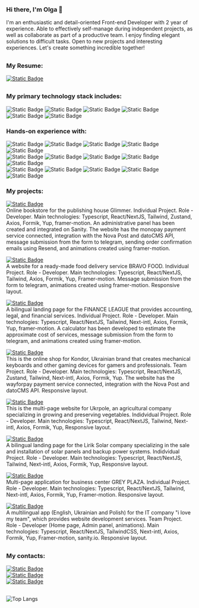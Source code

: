 ### Hi there, I'm Olga 👋

I'm an enthusiastic and detail-oriented Front-end Developer with 2 year of experience. Able to effectively self-manage during independent projects, as well as collaborate as part of a productive team. I enjoy finding elegant solutions to difficult tasks. Open to new projects and interesting experiences. Let's create something incredible together!
## 
### My Resume:

<a href="https://drive.google.com/file/d/1zt83AfZEbRRdhM9_-00jqm4TU2oDDUUE/view?usp=sharing" target="_blank">![Static Badge](https://img.shields.io/badge/View%20CV-%2361DAFB?style=for-the-badge&logo=read.cv)
</a>

##
### My primary technology stack includes:
![Static Badge](https://img.shields.io/badge/HTML%20-%20%23E34F26?style=flat&logoColor=white)
![Static Badge](https://img.shields.io/badge/CSS%20-%20%231572B6?style=flat&logoColor=white)
![Static Badge](https://img.shields.io/badge/React%20-%20black?style=flat&logo=react)
![Static Badge](https://img.shields.io/badge/Next.js%20-%20black?style=flat&logo=nextdotjs&logoColor=white)
![Static Badge](https://img.shields.io/badge/JavaScrypt%20-%20%23FFD600?style=flat&logo=javascript&logoColor=black)
![Static Badge](https://img.shields.io/badge/TypeScrypt%20-%20%232AA4F4?style=flat&logo=typescript&logoColor=black)

### Hands-on experience with:
![Static Badge](https://img.shields.io/badge/SASS-%2343B02A?logo=sass&logoColor=%23CC6699)
![Static Badge](https://img.shields.io/badge/Styled%20Components%20-%20%23DB7093?style=flat&logo=styledcomponents&logoColor=white)
![Static Badge](https://img.shields.io/badge/Tailwind%20-%20%2306B6D4?style=flat&logo=tailwindcss&logoColor=white)
![Static Badge](https://img.shields.io/badge/Redux-violet?logo=Redux&logoColor=%2361DAFB)
![Static Badge](https://img.shields.io/badge/Zustand-violet?logoColor=%2361DAFB)
<br/>
![Static Badge](https://img.shields.io/badge/React%20Native-black?logo=react&logoColor=%2361DAFB&color=black)
![Static Badge](https://img.shields.io/badge/Expo-red?logo=expo&logoColor=%23000020)
![Static Badge](https://img.shields.io/badge/Node.js%20-%20%23339933?style=flat&logo=nodedotjs&logoColor=white)
![Static Badge](https://img.shields.io/badge/MongoDB%20-%20%2347A248?style=flat&logo=mongodb&logoColor=white)
![Static Badge](https://img.shields.io/badge/sanity.io-yellow?logoColor=%235A29E4)
<br/>
![Static Badge](https://img.shields.io/badge/i18next-%23E4405F?logo=i18next&logoColor=%2326A69A)
![Static Badge](https://img.shields.io/badge/TanStack%20Query-logoColor=%23CC6699)
![Static Badge](https://img.shields.io/badge/Axios-yellow?logo=axios&logoColor=%235A29E4)
![Static Badge](https://img.shields.io/badge/Zod-%233E67B1?logo=zod&logoColor=%235A29E4&labelColor=%233E67B1)
![Static Badge](https://img.shields.io/badge/Yup-%233E67B1)

### My projects:
<a href="https://www.glimmer.com.ua/" target="_blank">![Static Badge](https://img.shields.io/badge/GLIMMER-%2361DAFB?style=for-the-badge)
</a>
<br/>
Online bookstore for the publishing house Glimmer. Individual Project. Role - Developer. Main technologies: Typescript, React/NextJS, Tailwind, Zustand, Axios, Formik, Yup, framer-motion. An administrative panel has been created and integrated on Sanity. The website has the monopay payment service connected, integration with the Nova Post and datoCMS API, message submission from the form to telegram, sending order confirmation emails using Resend, and animations created using framer-motion.

<a href="https://bravo-food.com/" target="_blank">![Static Badge](https://img.shields.io/badge/BRAVO%20FOOD-%23569A31?style=for-the-badge)
</a>
<br/>
A website for a ready-made food delivery service BRAVO FOOD. Individual Project. Role - Developer. Main technologies: Typescript, React/NextJS, Tailwind, Axios, Formik, Yup, Framer-motion. Message submission from the form to telegram, animations created using framer-motion. Responsive layout.

<a href="https://www.finliga.com.ua/" target="_blank">![Static Badge](https://img.shields.io/badge/FINANCE%20LEAGUE-%233E67B1?style=for-the-badge)
</a>
<br/>
A bilingual landing page for the FINANCE LEAGUE that provides accounting, legal, and financial services. Individual Project. Role - Developer. Main technologies: Typescript, React/NextJS, Tailwind, Next-intl, Axios, Formik, Yup, framer-motion. A calculator has been developed to estimate the approximate cost of services, message submission from the form to telegram, and animations created using framer-motion.

<a href="https://kondordevice.com/" target="_blank">![Static Badge](https://img.shields.io/badge/Kondor%20device-%23FFD600?style=for-the-badge)
</a>
<br/>
This is the online shop for Kondor, Ukrainian brand that creates mechanical keyboards and other gaming devices for gamers and professionals. Team Project. Role - Developer. Main technologies: Typescript, React/NextJS, Zustand, Tailwind, Next-intl, Axios, Formik, Yup. The website has the wayforpay payment service connected, integration with the Nova Post and datoCMS API. Responsive layout.

<a href="https://ukrpole.com.ua/" target="_blank">![Static Badge](https://img.shields.io/badge/Ukrpole-%23CC6699?style=for-the-badge)
</a>
<br/>
This is the multi-page website for Ukrpole, an agricultural company specializing in growing and preserving vegetables. Indidvidual Project. Role - Developer. Main technologies: Typescript, React/NextJS, Tailwind, Next-intl, Axios, Formik, Yup, Responsive layout.

<a href="https://liriksolar.com.ua/" target="_blank">![Static Badge](https://img.shields.io/badge/Lirik%20Solar-%2361DAFB?style=for-the-badge)
</a>
<br/>
A bilingual landing page for the Lirik Solar company specializing in the sale and installation of solar panels and backup power systems. Indidvidual Project. Role - Developer. Main technologies: Typescript, React/NextJS, Tailwind, Next-intl, Axios, Formik, Yup, Responsive layout.

<a href="https://greyplaza.com.ua/" target="_blank">![Static Badge](https://img.shields.io/badge/GREY%20PLAZA-%23569A31?style=for-the-badge)
</a>
<br/>
Multi-page application for business center GREY PLAZA. Individual Project. Role - Developer. Main technologies: Typescript, React/NextJS, Tailwind, Next-intl, Axios, Formik, Yup, Framer-motion. Responsive layout.

<a href="https://www.ilovemyteam.online" target="_blank">![Static Badge](https://img.shields.io/badge/I%20love%20my%20team-%235A29E4?style=for-the-badge)
</a>
<br/>
A multilingual app (English, Ukrainian and Polish) for the IT company "i love my team", which provides website development services. Team Project. Role - Developer (Home page, Admin panel, animations). Main technologies: Typescript, React/NextJS, TailwindCSS, Next-intl, Axios, Formik, Yup, Framer-motion, sanity.io. Responsive layout.

##
### My contacts:

<a href="https://www.linkedin.com/in/olgamykhailova/" target="_blank">![Static Badge](https://img.shields.io/badge/LinkedIn-%20%230A66C2?style=flat&logo=linkedin&logoColor=white)</a>
<br/>
<a href="https://t.me/Olya_Kaktusya" target="_blank">![Static Badge](https://img.shields.io/badge/Telegram-blue?logo=telegram)</a>
<br/>
<a href="mailto:olyakaktusya@gmail.com">![Static Badge](https://img.shields.io/badge/Email%20-%20%23EA4335?style=flat&logo=gmail&logoColor=white)</a>


##

![Top Langs](https://github-readme-stats.vercel.app/api/top-langs/?username=OlgaMykhailova&layout=compact)

